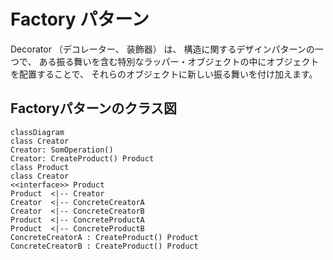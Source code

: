 # Factory パターン
Decorator （デコレーター、 装飾器） は、 構造に関するデザインパターンの一つで、 ある振る舞いを含む特別なラッパー・オブジェクトの中にオブジェクトを配置することで、 それらのオブジェクトに新しい振る舞いを付け加えます。

## Factoryパターンのクラス図
```mermaid
classDiagram
class Creator
Creator: SomOperation()
Creator: CreateProduct() Product
class Product
class Creator
<<interface>> Product
Product  <|-- Creator
Creator  <|-- ConcreteCreatorA
Creator  <|-- ConcreteCreatorB
Product  <|-- ConcreteProductA
Product  <|-- ConcreteProductB
ConcreteCreatorA : CreateProduct() Product
ConcreteCreatorB : CreateProduct() Product
```



